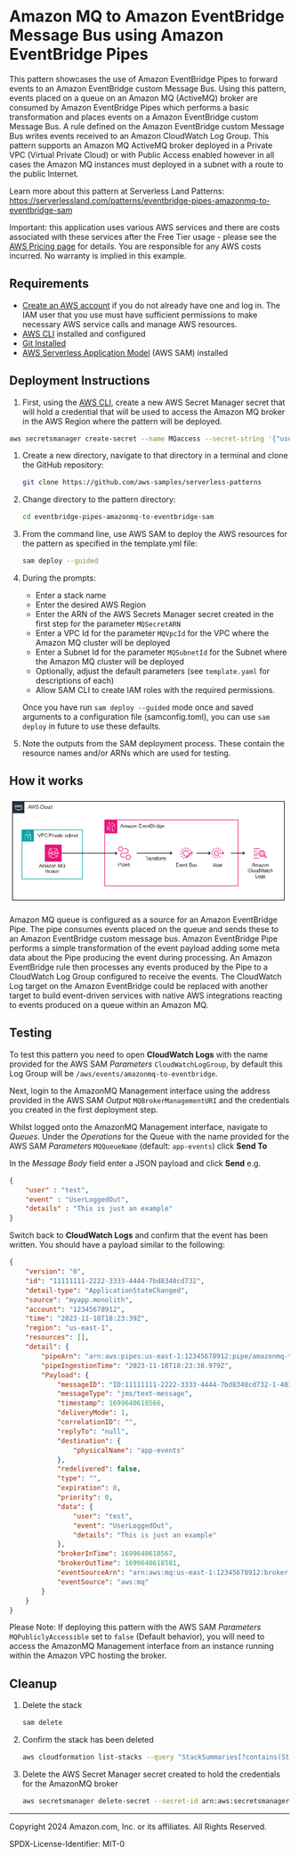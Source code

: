 # Amazon MQ to Amazon EventBridge Message Bus using Amazon EventBridge Pipes

This pattern showcases the use of Amazon EventBridge Pipes to forward events to an Amazon EventBridge custom Message Bus. Using this pattern, events placed on a queue on an Amazon MQ (ActiveMQ) broker are consumed by Amazon EventBridge Pipes which performs a basic transformation and places events on a Amazon EventBridge custom Message Bus. A rule defined on the Amazon EventBridge custom Message Bus writes events received to an Amazon CloudWatch Log Group. This pattern supports an Amazon MQ ActiveMQ broker deployed in a Private VPC (Virtual Private Cloud) or with Public Access enabled however in all cases the Amazon MQ instances must deployed in a subnet with a route to the public Internet.

Learn more about this pattern at Serverless Land Patterns: <https://serverlessland.com/patterns/eventbridge-pipes-amazonmq-to-eventbridge-sam>

Important: this application uses various AWS services and there are costs associated with these services after the Free Tier usage - please see the [AWS Pricing page](https://aws.amazon.com/pricing/) for details. You are responsible for any AWS costs incurred. No warranty is implied in this example.

## Requirements

* [Create an AWS account](https://portal.aws.amazon.com/gp/aws/developer/registration/index.html) if you do not already have one and log in. The IAM user that you use must have sufficient permissions to make necessary AWS service calls and manage AWS resources.
* [AWS CLI](https://docs.aws.amazon.com/cli/latest/userguide/install-cliv2.html) installed and configured
* [Git Installed](https://git-scm.com/book/en/v2/Getting-Started-Installing-Git)
* [AWS Serverless Application Model](https://docs.aws.amazon.com/serverless-application-model/latest/developerguide/serverless-sam-cli-install.html) (AWS SAM) installed

## Deployment Instructions

1. First, using the [AWS CLI](https://docs.aws.amazon.com/cli/latest/userguide/install-cliv2.html), create a new AWS Secret Manager secret that will hold a credential that will be used to access the Amazon MQ broker in the AWS Region where the pattern will be deployed.

```bash
aws secretsmanager create-secret --name MQaccess --secret-string '{"username": "your-username", "password": "your-password"}'
```

1. Create a new directory, navigate to that directory in a terminal and clone the GitHub repository:

    ```bash
    git clone https://github.com/aws-samples/serverless-patterns
    ```

1. Change directory to the pattern directory:

    ```bash
    cd eventbridge-pipes-amazonmq-to-eventbridge-sam
    ```

1. From the command line, use AWS SAM to deploy the AWS resources for the pattern as specified in the template.yml file:

    ```bash
    sam deploy --guided
    ```

1. During the prompts:
    * Enter a stack name
    * Enter the desired AWS Region
    * Enter the ARN of the AWS Secrets Manager secret created in the first step for the parameter `MQSecretARN`
    * Enter a VPC Id for the parameter `MQVpcId` for the VPC where the Amazon MQ cluster will be deployed
    * Enter a Subnet Id for the  parameter `MQSubnetId` for the Subnet where the Amazon MQ cluster will be deployed
    * Optionally, adjust the default parameters (see `template.yaml` for descriptions of each)
    * Allow SAM CLI to create IAM roles with the required permissions.

    Once you have run `sam deploy --guided` mode once and saved arguments to a configuration file (samconfig.toml), you can use `sam deploy` in future to use these defaults.

1. Note the outputs from the SAM deployment process. These contain the resource names and/or ARNs which are used for testing.

## How it works

![Architecture Overview](./img/arch.png)

Amazon MQ queue is configured as a source for an Amazon EventBridge Pipe. The pipe consumes events placed on the queue and sends these to an Amazon EventBridge custom message bus. Amazon EventBridge Pipe performs a simple transformation of the event payload adding some meta data about the Pipe producing the event during processing. An Amazon EventBridge rule then processes any events produced by the Pipe to a CloudWatch Log Group configured to receive the events. The CloudWatch Log target on the Amazon EventBridge could be replaced with another target to build event-driven services with native AWS integrations reacting to events produced on a queue within an Amazon MQ.

## Testing

To test this pattern you need to open **CloudWatch Logs** with the name provided for the AWS SAM *Parameters* `CloudWatchLogGroup`, by default this Log Group will be `/aws/events/amazonmq-to-eventbridge`.

Next, login to the AmazonMQ Management interface using the address provided in the AWS SAM *Output* `MQBrokerManagementURI` and the credentials you created in the first deployment step.

Whilst logged onto the AmazonMQ Management interface, navigate to *Queues*. Under the *Operations* for the Queue with the name provided for the AWS SAM *Parameters* `MQQueueName` (default: `app-events`) click **Send To**

In the *Message Body* field enter a JSON payload and click **Send** e.g.

```json
{
    "user" : "test",
    "event" : "UserLoggedOut",
    "details" : "This is just an example"
}
```

Switch back to **CloudWatch Logs** and confirm that the event has been written. You should have a payload similar to the following:

```json
{
    "version": "0",
    "id": "11111111-2222-3333-4444-7bd8348cd732",
    "detail-type": "ApplicationStateChanged",
    "source": "myapp.monolith",
    "account": "12345678912",
    "time": "2023-11-10T18:23:39Z",
    "region": "us-east-1",
    "resources": [],
    "detail": {
        "pipeArn": "arn:aws:pipes:us-east-1:12345678912:pipe/amazonmq-to-eventbridge",
        "pipeIngestionTime": "2023-11-10T18:23:38.979Z",
        "Payload": {
            "messageID": "ID:11111111-2222-3333-4444-7bd8348cd732-1-40165-1699640114217-4:1:1:1:1",
            "messageType": "jms/text-message",
            "timestamp": 1699640618566,
            "deliveryMode": 1,
            "correlationID": "",
            "replyTo": "null",
            "destination": {
                "physicalName": "app-events"
            },
            "redelivered": false,
            "type": "",
            "expiration": 0,
            "priority": 0,
            "data": {
                "user": "test",
                "event": "UserLoggedOut",
                "details": "This is just an example"
            },
            "brokerInTime": 1699640618567,
            "brokerOutTime": 1699640618581,
            "eventSourceArn": "arn:aws:mq:us-east-1:12345678912:broker:ActiveMQSAM:11111111-2222-3333-4444-7bd8348cd732",
            "eventSource": "aws:mq"
        }
    }
}
```

Please Note: If deploying this pattern with the AWS SAM *Parameters* `MQPubliclyAccessible` set to `false` (Default behavior), you will need to access the AmazonMQ Management interface from an instance running within the Amazon VPC hosting the broker.

## Cleanup

1. Delete the stack

    ```bash
    sam delete
    ```

1. Confirm the stack has been deleted

    ```bash
    aws cloudformation list-stacks --query "StackSummaries[?contains(StackName,'STACK_NAME')].StackStatus"
    ```

1. Delete the AWS Secret Manager secret created to hold the credentials for the AmazonMQ broker

    ```bash
    aws secretsmanager delete-secret --secret-id arn:aws:secretsmanager:us-east-1:12345678912:secret:MQaccess-ABCD --force-delete-without-recovery 
    ```

----
Copyright 2024 Amazon.com, Inc. or its affiliates. All Rights Reserved.

SPDX-License-Identifier: MIT-0
